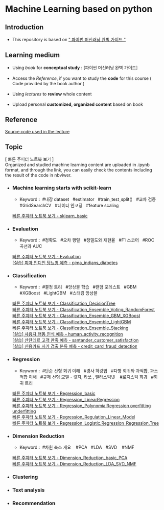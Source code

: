 # Machine Learning based on python

## Introduction
* This repository is based on [" 파이썬 머신러닝 완벽 가이드 "](https://www.inflearn.com/course/%ED%8C%8C%EC%9D%B4%EC%8D%AC-%EB%A8%B8%EC%8B%A0%EB%9F%AC%EB%8B%9D-%EC%99%84%EB%B2%BD%EA%B0%80%EC%9D%B4%EB%93%9C) <br>

## Learning medium

* Using *book* for __conceptual study__ : [파이썬 머신러닝 완벽 가이드]<br><br>
* Access the *Reference*, if you want to study the __code__ for this course ( Code provided by the book author )<br><br>
* Using *lectures* to __review__ whole content<br><br>
* Upload personal __customized, organized content__ based on book<br>

## Reference

[Source code used in the lecture](https://github.com/chulminkw/PerfectGuide)

## Topic

[ 빠른 주피터 노트북 보기 ] <br> Organized and studied machine learning content are uploaded in .ipynb format, and through the link, you can easily check the contents including the result of the code in nbviwer.

* ### Machine learning starts with scikit-learn
  * Keyword : &#160;#내장 dataset&#160;&#160; #estimator&#160;&#160; #train_test_split()&#160;&#160; #교차 검증&#160;&#160; #GridSearchCV&#160;&#160; #데이터 인코딩&#160;&#160; #feature scaling&#160;&#160; 
  
  [빠른 주피터 노트북 보기 - sklearn_basic ](https://nbviewer.jupyter.org/github/Jin-Baek/Machine_Learning-python/blob/main/sklearn_basic.ipynb)

* ### Evaluation
  * Keyword : &#160;#정확도&#160;&#160; #오차 행렬&#160;&#160; #정밀도와 재현율&#160;&#160; #F1 스코어&#160;&#160; #ROC 곡선과 AUC

  [빠른 주피터 노트북 보기 - Evaluation](https://nbviewer.jupyter.org/github/Jin-Baek/Machine_Learning-python/blob/main/Evaluation.ipynb)  
  [[실습] 피마 인디언 당뇨병 예측 - pima_indians_diabetes ](https://nbviewer.jupyter.org/github/Jin-Baek/Machine_Learning-python/blob/main/pima_indians_diabetes.ipynb) 

* ### Classification  
  * Keyword : &#160;#결정 트리&#160;&#160; #앙상블 학습&#160;&#160; #랜덤 포레스트&#160;&#160; #GBM&#160;&#160; #XGBoost&#160;&#160; #LightGBM&#160;&#160; #스태킹 앙상블&#160;&#160;

  [빠른 주피터 노트북 보기 - Classification_DecisionTree](https://nbviewer.jupyter.org/github/Jin-Baek/Machine_Learning-python/blob/main/Classification_DecisionTree.ipynb)  
  [빠른 주피터 노트북 보기 - Classification_Ensemble_Voting_RandomForest](https://nbviewer.jupyter.org/github/Jin-Baek/Machine_Learning-python/blob/main/Classification_Ensemble_Voting_RandomForest.ipynb)<br>
  [빠른 주피터 노트북 보기 - Classification_Ensemble_GBM_XGBoost](https://nbviewer.jupyter.org/github/Jin-Baek/Machine_Learning-python/blob/main/Classification_Ensemble_GBM_XGBoost.ipynb)<br>
  [빠른 주피터 노트북 보기 - Classification_Ensemble_LightGBM](https://nbviewer.jupyter.org/github/Jin-Baek/Machine_Learning-python/blob/main/Classification_Ensemble_LightGBM.ipynb)<br>
  [빠른 주피터 노트북 보기 - Classification_Ensemble_Stacking](https://nbviewer.jupyter.org/github/Jin-Baek/Machine_Learning-python/blob/main/Classification_Ensemble_Stacking.ipynb)<br>
  [[실습] 사용자 행동 인식 예측 - human_activity_recognition](https://nbviewer.jupyter.org/github/Jin-Baek/Machine_Learning-python/blob/main/human_activity_recognition.ipynb)<br>
  [[실습] 산탄데르 고객 만족 예측 - santander_customer_satisfaction](https://nbviewer.jupyter.org/github/Jin-Baek/Machine_Learning-python/blob/main/santander_customer_satisfaction.ipynb)<br>
  [[실습] 신용카드 사기 검출 분류 예측 - credit_card_fraud_detection](https://nbviewer.jupyter.org/github/Jin-Baek/Machine_Learning-python/blob/main/credit_card_fraud_%20detection.ipynb)

* ### Regression 
  * Keyword : &#160;#단순 선형 회귀 이해&#160;&#160; #경사 하강법&#160;&#160; #다항 회귀와 과적합, 과소적합 이해&#160;&#160; #규제 선형 모델 - 릿지, 라쏘 , 엘라스틱넷 &#160;&#160; #로지스틱 회귀&#160;&#160; #회귀 트리<br>
  
  [빠른 주피터 노트북 보기 - Regression_basic](https://nbviewer.jupyter.org/github/Jin-Baek/Machine_Learning-python/blob/main/Regression_basic.ipynb)<br>
  [빠른 주피터 노트북 보기 - Regression_LinearRegression](https://nbviewer.jupyter.org/github/Jin-Baek/Machine_Learning-python/blob/main/Regression_LinearRegression.ipynb)<br>
  [빠른 주피터 노트북 보기 - Regression_PolynomialRegression overfitting underfitting](https://nbviewer.jupyter.org/github/Jin-Baek/Machine_Learning-python/blob/main/Regression_PolynomialRegression_overfitting_underfitting.ipynb)<br>
  [빠른 주피터 노트북 보기 - Regression_Regulation_Linear_Model](https://nbviewer.jupyter.org/github/Jin-Baek/Machine_Learning-python/blob/main/Regression_Regulation_Linear_Model.ipynb)<br>
  [빠른 주피터 노트북 보기 - Regression_Logistic.Regression_Regression.Tree](https://nbviewer.jupyter.org/github/Jin-Baek/Machine_Learning-python/blob/main/Regression_Logistic.R_R.Tree.ipynb)<br>
* ### Dimension Reduction 
  * Keyword : &#160;#차원 축소 개요 &#160;&#160; #PCA&#160;&#160; #LDA&#160;&#160; #SVD &#160;&#160; #NMF&#160;&#160;<br>

  [빠른 주피터 노트북 보기 - Dimension_Reduction_basic_PCA](https://nbviewer.jupyter.org/github/Jin-Baek/Machine_Learning-python/blob/cc2a8e50f24d5837c3ecaf2afd831886dbe580e2/Dimension_Reduction_basic_PCA.ipynb)<br>
  [빠른 주피터 노트북 보기 - Dimension_Reduction_LDA_SVD_NMF](https://nbviewer.jupyter.org/github/Jin-Baek/Machine_Learning-python/blob/main/Dimension_Reduction_LDA_SVD_NMF.ipynb)<br>

* ### Clustering  

* ### Text analysis 

* ### Recommendation 
